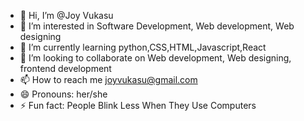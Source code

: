 - 👋 Hi, I’m @Joy Vukasu
- 👀 I’m interested in Software Development, Web development, Web designing
- 🌱 I’m currently learning python,CSS,HTML,Javascript,React
- 💞️ I’m looking to collaborate on  Web development, Web designing, frontend development
- 📫 How to reach me joyvukasu@gmail.com
- 😄 Pronouns: her/she
- ⚡ Fun fact: People Blink Less When They Use Computers

<!---
blajest/blajest is a ✨ special ✨ repository because its `README.md` (this file) appears on your GitHub profile.
You can click the Preview link to take a look at your changes.
--->
